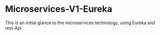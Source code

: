 # Microservices-V1-Eureka
This is an initial glance to the microservices technology, using Eureka and rest-Api.
